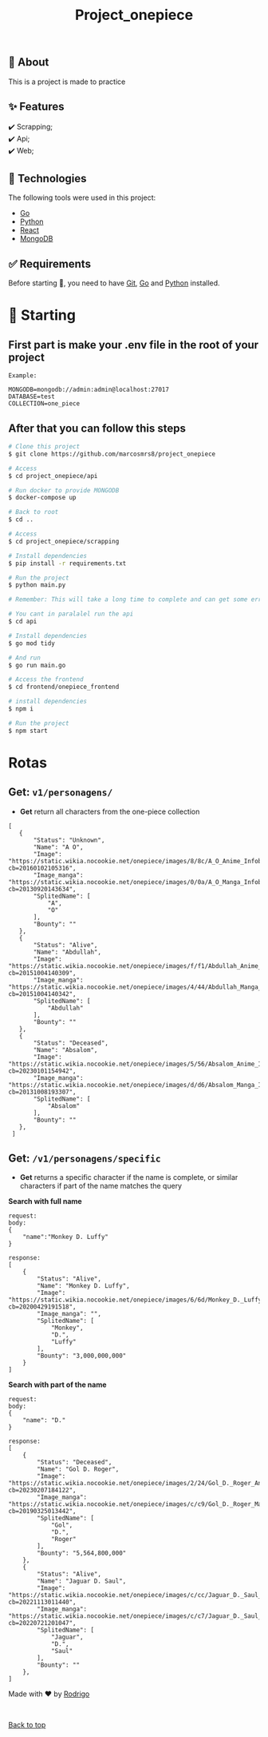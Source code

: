 <div align="center" id="top"> 

  &#xa0;

  <!-- <a href="https://project_onepiece.netlify.app">Demo</a> -->
</div>

<h1 align="center">Project_onepiece</h1>

<p align="center">


  <!-- <img alt="Github issues" src="https://img.shields.io/github/issues/{{YOUR_GITHUB_USERNAME}}/project_onepiece?color=56BEB8" /> -->

  <!-- <img alt="Github forks" src="https://img.shields.io/github/forks/{{YOUR_GITHUB_USERNAME}}/project_onepiece?color=56BEB8" /> -->

  <!-- <img alt="Github stars" src="https://img.shields.io/github/stars/{{YOUR_GITHUB_USERNAME}}/project_onepiece?color=56BEB8" /> -->
</p>

<!-- Status -->

<!-- <h4 align="center"> 
	🚧  Project_onepiece 🚀 Under construction...  🚧
</h4> 

<hr> -->


<br>

## :dart: About ##

This is a project is made to practice

## :sparkles: Features ##

:heavy_check_mark: Scrapping;\
:heavy_check_mark: Api;\
:heavy_check_mark: Web;

## :rocket: Technologies ##

The following tools were used in this project:

- [Go](https://go.dev/)
- [Python](https://www.python.org/)
- [React](https://pt-br.reactjs.org/)
- [MongoDB](https://www.mongodb.com/pt-br)

## :white_check_mark: Requirements ##

Before starting :checkered_flag:, you need to have [Git](https://git-scm.com), [Go](https://go.dev/) and [Python](https://www.python.org/) installed.

# :checkered_flag: Starting #
 ## First part is make your .env file in the root of your project ##
```
Example:

MONGODB=mongodb://admin:admin@localhost:27017
DATABASE=test
COLLECTION=one_piece
```
## After that you can follow this steps ##
```bash
# Clone this project
$ git clone https://github.com/marcosmrs8/project_onepiece

# Access
$ cd project_onepiece/api

# Run docker to provide MONGODB
$ docker-compose up

# Back to root
$ cd ..

# Access
$ cd project_onepiece/scrapping

# Install dependencies
$ pip install -r requirements.txt

# Run the project
$ python main.py

# Remember: This will take a long time to complete and can get some errors

# You cant in paralalel run the api
$ cd api

# Install dependencies
$ go mod tidy

# And run
$ go run main.go

# Access the frontend
$ cd frontend/onepiece_frontend

# install dependencies
$ npm i

# Run the project
$ npm start

```

# Rotas
## Get: `v1/personagens/`
- **Get** return all characters from the one-piece collection
 ``` 
 [
	{
		"Status": "Unknown",
		"Name": "A O",
		"Image": "https://static.wikia.nocookie.net/onepiece/images/8/8c/A_O_Anime_Infobox.png/revision/latest?cb=20160102105316",
		"Image_manga": "https://static.wikia.nocookie.net/onepiece/images/0/0a/A_O_Manga_Infobox.png/revision/latest?cb=20130920143634",
		"SplitedName": [
			"A",
			"O"
		],
		"Bounty": ""
	},
	{
		"Status": "Alive",
		"Name": "Abdullah",
		"Image": "https://static.wikia.nocookie.net/onepiece/images/f/f1/Abdullah_Anime_Infobox.png/revision/latest?cb=20151004140309",
		"Image_manga": "https://static.wikia.nocookie.net/onepiece/images/4/44/Abdullah_Manga_Infobox.png/revision/latest?cb=20151004140342",
		"SplitedName": [
			"Abdullah"
		],
		"Bounty": ""
	},
	{
		"Status": "Deceased",
		"Name": "Absalom",
		"Image": "https://static.wikia.nocookie.net/onepiece/images/5/56/Absalom_Anime_Infobox.png/revision/latest?cb=20230101154942",
		"Image_manga": "https://static.wikia.nocookie.net/onepiece/images/d/d6/Absalom_Manga_Infobox.png/revision/latest?cb=20131008193307",
		"SplitedName": [
			"Absalom"
		],
		"Bounty": ""
	},
  ]
 ```
## Get: `/v1/personagens/specific`
- **Get** returns a specific character if the name is complete, or similar characters if part of the name matches the query

**Search with full name**
```
request:
body:
{
	"name":"Monkey D. Luffy"
}

response:
[
	{
		"Status": "Alive",
		"Name": "Monkey D. Luffy",
		"Image": "https://static.wikia.nocookie.net/onepiece/images/6/6d/Monkey_D._Luffy_Anime_Post_Timeskip_Infobox.png/revision/latest?cb=20200429191518",
		"Image_manga": "",
		"SplitedName": [
			"Monkey",
			"D.",
			"Luffy"
		],
		"Bounty": "3,000,000,000"
	}
]

```
**Search with part of the name**
```
request:
body:
{
	"name": "D."
}

response:
[
	{
		"Status": "Deceased",
		"Name": "Gol D. Roger",
		"Image": "https://static.wikia.nocookie.net/onepiece/images/2/24/Gol_D._Roger_Anime_Infobox.png/revision/latest?cb=20230207184122",
		"Image_manga": "https://static.wikia.nocookie.net/onepiece/images/c/c9/Gol_D._Roger_Manga_Infobox.png/revision/latest?cb=20190325013442",
		"SplitedName": [
			"Gol",
			"D.",
			"Roger"
		],
		"Bounty": "5,564,800,000"
	},
	{
		"Status": "Alive",
		"Name": "Jaguar D. Saul",
		"Image": "https://static.wikia.nocookie.net/onepiece/images/c/cc/Jaguar_D._Saul_Anime_Infobox.png/revision/latest?cb=20221113011440",
		"Image_manga": "https://static.wikia.nocookie.net/onepiece/images/c/c7/Jaguar_D._Saul_Manga_Infobox.png/revision/latest?cb=20220721201047",
		"SplitedName": [
			"Jaguar",
			"D.",
			"Saul"
		],
		"Bounty": ""
	},
]
```

Made with :heart: by <a href="https://github.com/marcosmrs8" target="_blank">Rodrigo</a>

&#xa0;

<a href="#top">Back to top</a>
